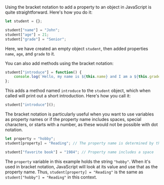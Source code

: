 Using the bracket notation to add a property to an object in JavaScript is quite straightforward. Here's how you do it:

```javascript
let student = {};

student["name"] = "John";
student["age"] = 21;
student["grade"] = "Senior";
```

Here, we have created an empty object `student`, then added properties `name`, `age`, and `grade` to it.

You can also add methods using the bracket notation:

```javascript
student["introduce"] = function() {
    console.log(`Hello, my name is ${this.name} and I am a ${this.grade}`);
};
```

This adds a method named `introduce` to the `student` object, which when called will print out a short introduction. Here's how you call it:

```javascript
student["introduce"]();
```

The bracket notation is particularly useful when you want to use variables as property names or if the property name includes spaces, special characters, or starts with a number, as these would not be possible with dot notation.

```javascript
let property = "hobby";
student[property] = "Reading"; // The property name is determined by the value of the variable

student["favorite book"] = "1984"; // Property name includes a space
```

The `property` variable in this example holds the string `"hobby"`. When it's used in bracket notation, JavaScript will look at its value and use that as the property name. Thus, `student[property] = "Reading"` is the same as `student["hobby"] = "Reading"` in this context.